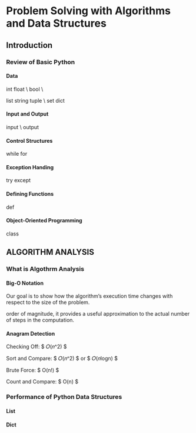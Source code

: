 # Problem Solving with Algorithms and Data Structures

## Introduction
### Review of Basic Python
#### Data
int float \ bool \ 

list string tuple \ set dict

#### Input and Output
input \ output

#### Control Structures
while for

#### Exception Handing
try except

#### Defining Functions
def 

#### Object-Oriented Programming
class

## ALGORITHM ANALYSIS
### What is Algothrm Analysis
#### Big-O Notation
Our goal is to show how the algorithm’s execution time changes
with respect to the size of the problem.

order of magnitude, it provides a useful approximation to the actual number of steps in the computation.

#### Anagram Detection
Checking Off: $ 𝑂(𝑛^2) $

Sort and Compare: $ 𝑂(𝑛^2) $ or $ 𝑂(𝑛logn) $

Brute Force: $ O(n!) $

Count and Compare: $ O(n) $

### Performance of Python Data Structures
#### List


#### Dict













